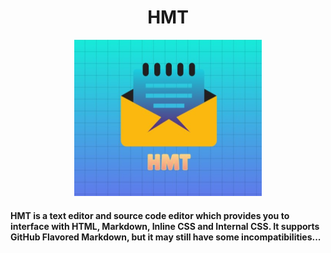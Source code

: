 <h1 align="center">HMT</h1>
<p align="center"><img width="300" height="250" src="Images/HMT.jpg" /></p>
<h4>HMT is a text editor and source code editor which provides you to interface with HTML, Markdown, Inline CSS and Internal CSS. It supports GitHub Flavored Markdown, but it may still have some incompatibilities...</h4>
